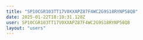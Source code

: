 ```yaml
---
title: "SP10CGR103TT17V0XXAPZ87F4WC2G9S18RYNP58Q8"
date: 2025-01-22T18:10:31.128Z
user: SP10CGR103TT17V0XXAPZ87F4WC2G9S18RYNP58Q8
layout: "users"
---
```

    